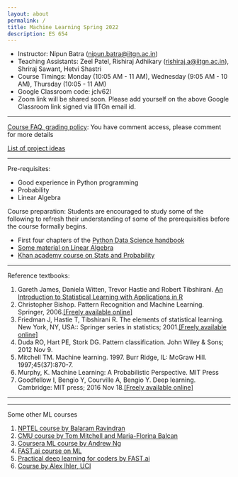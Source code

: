 ```yaml
---
layout: about
permalink: /
title: Machine Learning Spring 2022
description: ES 654
---
```




*   Instructor: Nipun Batra (nipun.batra@iitgn.ac.in)
*   Teaching Assistants: Zeel Patel, Rishiraj Adhikary (rishiraj.a@iitgn.ac.in), Shriraj Sawant, Hetvi Shastri
*   Course Timings: Monday (10:05 AM - 11 AM), Wednesday (9:05 AM - 10 AM), Thursday (10:05 - 11 AM)
*   Google Classroom code: jclv62l
*   Zoom link will be shared soon. Please add yourself on the above Google Classroom link signed via IITGn email id. 


* * * 
[Course FAQ, grading policy](https://docs.google.com/document/d/1b5tH20Dlv0JePa0QclL5TpgcPWX3Eu-QEHak1rSUecI/edit): You have comment access, please comment for more details

[List of project ideas](https://docs.google.com/spreadsheets/d/1SJnrhMxo9rzAtPECMtfwnBzvOWTPEvHodeZWXBH-oPU/edit#gid=0)


* * *

Pre-requisites:

*   Good experience in Python programming
*   Probability
*   Linear Algebra

Course preparation: Students are encouraged to study some of the following to refresh their understanding of some of the prerequisities before the course formally begins.  

*   First four chapters of the [Python Data Science handbook](https://jakevdp.github.io/PythonDataScienceHandbook/)
*   [Some material on Linear Algebra](https://machinelearningmastery.com/linear-algebra-machine-learning/)
*   [Khan academy course on Stats and Probability](https://www.khanacademy.org/math/statistics-probability)

* * *

Reference textbooks:

1.  Gareth James, Daniela Witten, Trevor Hastie and Robert Tibshirani. [An Introduction to Statistical Learning with Applications in R](http://www-bcf.usc.edu/~gareth/ISL/)
2.  Christopher Bishop. Pattern Recognition and Machine Learning. Springer, 2006.[\[Freely available online\]](https://www.microsoft.com/en-us/research/uploads/prod/2006/01/Bishop-Pattern-Recognition-and-Machine-Learning-2006.pdf)
3.  Friedman J, Hastie T, Tibshirani R. The elements of statistical learning. New York, NY, USA:: Springer series in statistics; 2001.[\[Freely available online\]](https://web.stanford.edu/~hastie/Papers/ESLII.pdf)
4.  Duda RO, Hart PE, Stork DG. Pattern classification. John Wiley & Sons; 2012 Nov 9.
5.  Mitchell TM. Machine learning. 1997. Burr Ridge, IL: McGraw Hill. 1997;45(37):870-7.
6.  Murphy, K. Machine Learning: A Probabilistic Perspective. MIT Press
7.  Goodfellow I, Bengio Y, Courville A, Bengio Y. Deep learning. Cambridge: MIT press; 2016 Nov 18.[\[Freely available online\]](https://www.deeplearningbook.org/)

* * *


* * *

Some other ML courses

1.  [NPTEL course by Balaram Ravindran](https://www.youtube.com/watch?v=r4sgKrRL2Ys&list=PL1xHD4vteKYVpaIiy295pg6_SY5qznc77)
2.  [CMU course by Tom Mitchell and Maria-Florina Balcan](http://www.cs.cmu.edu/~ninamf/courses/601sp15/lectures.shtml)
3.  [Coursera ML course by Andrew Ng](https://www.coursera.org/learn/machine-learning)
4.  [FAST.ai course on ML](https://course.fast.ai/ml)
5.  [Practical deep learning for coders by FAST.ai](https://course.fast.ai/index.html)
6.  [Course by Alex Ihler, UCI](http://sli.ics.uci.edu/Classes/2015W-273a)


